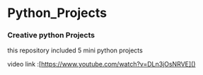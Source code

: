 # Python_Projects

### Creative python Projects

this repository  included 5 mini python projects

video link :[https://www.youtube.com/watch?v=DLn3jOsNRVE]()

